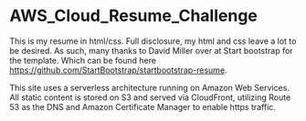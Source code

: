 # AWS_Cloud_Resume_Challenge

This is my resume in html/css. 
Full disclosure, my html and css leave a lot to be desired. As such, many thanks to David Miller over at Start bootstrap for the template. Which can be found here https://github.com/StartBootstrap/startbootstrap-resume.


This site uses a serverless architecture running on Amazon Web Services. All static content is stored on S3 and served via CloudFront, utilizing Route 53 as the DNS and Amazon Certificate Manager to enable https traffic.
